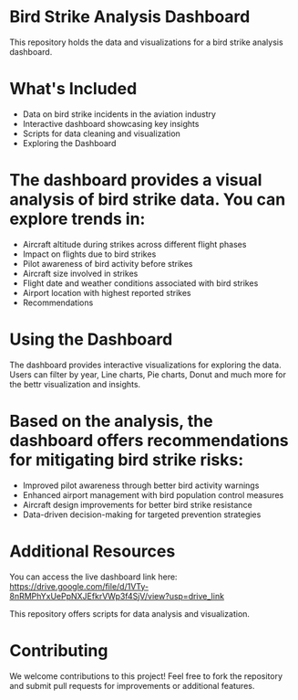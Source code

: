 # Bird Strike Analysis Dashboard
This repository holds the data and visualizations for a bird strike analysis dashboard.

# What's Included

- Data on bird strike incidents in the aviation industry
- Interactive dashboard showcasing key insights
- Scripts for data cleaning and visualization
- Exploring the Dashboard

# The dashboard provides a visual analysis of bird strike data. You can explore trends in:

- Aircraft altitude during strikes across different flight phases
- Impact on flights due to bird strikes
- Pilot awareness of bird activity before strikes
- Aircraft size involved in strikes
- Flight date and weather conditions associated with bird strikes
- Airport location with highest reported strikes
- Recommendations

# Using the Dashboard

The dashboard provides interactive visualizations for exploring the data. Users can filter by year, 
Line charts, Pie charts, Donut and much more for the bettr visualization and insights.

# Based on the analysis, the dashboard offers recommendations for mitigating bird strike risks:

- Improved pilot awareness through better bird activity warnings
- Enhanced airport management with bird population control measures
- Aircraft design improvements for better bird strike resistance
- Data-driven decision-making for targeted prevention strategies

# Additional Resources

You can access the live dashboard link here: https://drive.google.com/file/d/1VTy-8nRMPhYxUePpNXJEfkrVWp3f4SjV/view?usp=drive_link

This repository offers scripts for data analysis and visualization.

# Contributing

We welcome contributions to this project! Feel free to fork the repository and submit pull requests for improvements or additional features.





